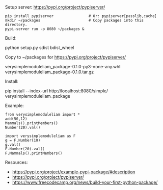 

Setup server:
https://pypi.org/project/pypiserver/

```
pip install pypiserver                # Or: pypiserver[passlib,cache]
mkdir ~/packages                      # Copy packages into this directory.
pypi-server run -p 8080 ~/packages &    
```

Build:

python setup.py sdist bdist_wheel

Copy to ~/packages for https://pypi.org/project/pypiserver/

verysimplemoduleliam_package-0.1.0-py3-none-any.whl
verysimplemoduleliam_package-0.1.0.tar.gz


Install:

pip install --index-url http://localhost:8080/simple/ verysimplemoduleliam_package

Example:

```
from verysimplemoduleliam import *
add(50,12)
Mammals().printMembers()
Number(20).val()

import verysimplemoduleliam as F
g = F.Number(10)
g.val()
F.Number(20).val()
F.Mammals().printMembers()
```

Resources:
* https://pypi.org/project/example-pypi-package/#description
* https://pypi.org/project/pypiserver/
* https://www.freecodecamp.org/news/build-your-first-python-package/


